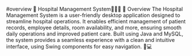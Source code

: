 #overview
🏥 Hospital Management System💉🛌🏼
📜 Overview
The Hospital Management System is a user-friendly desktop application designed to streamline hospital operations.
It enables efficient management of patient records, employee details, room availability, and more, ensuring smooth daily operations and improved patient care.
Built using Java and MySQL, the system provides a seamless experience with a clean and intuitive interface, using Swing components for easy navigation. 🏥💻
